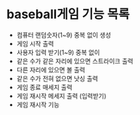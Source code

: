 # baseball게임 기능 목록

- 컴퓨터 랜덤숫자(1~9) 중복 없이 생성
- 게임 시작 출력
- 사용자 입력 받기(1~9) 중복 없이
- 같은 수가 같은 자리에 있으면 스트라이크 출력
- 다른 자리에 있으면 볼 출력
- 같은 수가 전혀 없으면 낫싱 출력
- 게임 종료 매세지 출력
- 게임 재시작 메세지 출력 (입력받기)
- 게임 재시작 기능
